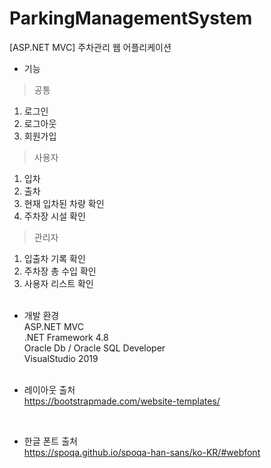 # ParkingManagementSystem

[ASP.NET MVC] 주차관리 웹 어플리케이션

- 기능
> 공통
1. 로그인
2. 로그아웃
3. 회원가입 <br/>
> 사용자
1. 입차
2. 출차
3. 현재 입차된 차량 확인
4. 주차장 시설 확인 <br/>
> 관리자
1. 입출차 기록 확인
2. 주차장 총 수입 확인
3. 사용자 리스트 확인 <br/><br/>

- 개발 환경<br/>
ASP.NET MVC<br/>
.NET Framework 4.8<br/>
Oracle Db / Oracle SQL Developer<br/>
VisualStudio 2019 <br/><br/>

- 레이아웃 출처<br/>
https://bootstrapmade.com/website-templates/
<br/>

- 한글 폰트 출처<br/>
https://spoqa.github.io/spoqa-han-sans/ko-KR/#webfont
